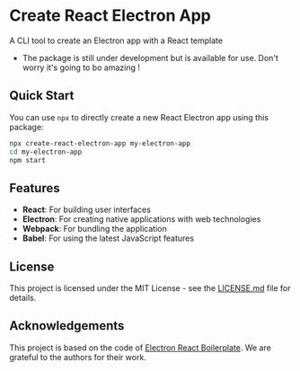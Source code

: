# Create React Electron App

A CLI tool to create an Electron app with a React template

+ The package is still under development but is available for  use. Don't worry it's going to bo amazing !

## Quick Start

You can use `npx` to directly create a new React Electron app using this package:

```bash
npx create-react-electron-app my-electron-app
cd my-electron-app
npm start
```

## Features

- **React**: For building user interfaces
- **Electron**: For creating native applications with web technologies
- **Webpack**: For bundling the application
- **Babel**: For using the latest JavaScript features

## License

This project is licensed under the MIT License - see the [LICENSE.md](https://github.com/AviadCohen24/create-react-electron-app/blob/main/LICENSE) file for details.

## Acknowledgements

This project is based on the code of [Electron React Boilerplate](https://github.com/electron-react-boilerplate/electron-react-boilerplate). We are grateful to the authors for their work.
```